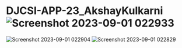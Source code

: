 # DJCSI-APP-23_AkshayKulkarni![Screenshot 2023-09-01 022933](https://github.com/AkshayKulkarni3467/DJCSI-APP-23_AkshayKulkarni/assets/129979542/4361c9c8-a530-461e-aa84-b387b961a1a8)
![Screenshot 2023-09-01 022904](https://github.com/AkshayKulkarni3467/DJCSI-APP-23_AkshayKulkarni/assets/129979542/24df29ed-16c4-4f6a-a622-76840d93c0c7)
![Screenshot 2023-09-01 022829](https://github.com/AkshayKulkarni3467/DJCSI-APP-23_AkshayKulkarni/assets/129979542/1d878244-88ac-470e-80cf-1149525a34a1)
